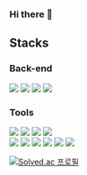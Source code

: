 ### Hi there 👋

<!--
**zyoonshin/zyoonshin** is a ✨ _special_ ✨ repository because its `README.md` (this file) appears on your GitHub profile.

Here are some ideas to get you started:

- 🔭 I’m currently working on ...
- 🌱 I’m currently learning ...
- 👯 I’m looking to collaborate on ...
- 🤔 I’m looking for help with ...
- 💬 Ask me about ...
- 📫 How to reach me: ...
- 😄 Pronouns: ...
- ⚡ Fun fact: ...
-->

## Stacks

### Back-end

<a href="#"><img src="https://img.shields.io/badge/Java-007396?style=flat-square&logo=java&logoColor=white"></a>
<a href="#"><img src="https://img.shields.io/badge/Spring-6DB33F?style=flat-square&logo=Spring&logoColor=white"></a>
<a href="#"><img src="https://img.shields.io/badge/Spring Boot-6DB33F?style=flat-square&logo=Spring Boot&logoColor=white"></a>
<a href="#"><img src="https://img.shields.io/badge/MYSQL-4479A1?style=flat-square&logo=MYSQL&logoColor=white"></a>

### Tools

<a href="#"><img src="https://img.shields.io/badge/Visual Studio Code-007ACC?style=flat-square&logo=Visual Studio Code&logoColor=white"></a>
<a href="#"><img src="https://img.shields.io/badge/GitHub-181717?style=flat-square&logo=GitHub&logoColor=white"/></a>
<a href="#"><img src="https://img.shields.io/badge/Eclipse IDE-2C2255?style=flat-square&logo=Eclipse IDE&logoColor=white"></a>
<a href="#"><img src="https://img.shields.io/badge/IntelliJ IDEA-000000?style=flat-square&logo=IntelliJ IDEA&logoColor=white"></a>
<br>
<a href="#"><img src="https://img.shields.io/badge/Postman-FF6C37?style=flat-square&logo=Postman&logoColor=white"/></a>
<a href="#"><img src="https://img.shields.io/badge/Figma-F24E1E?style=flat-square&logo=Figma&logoColor=white"/></a>
<a href="#"><img src="https://img.shields.io/badge/Naver Cloud Platform-03C75A?style=flat-square&logo=Naver&logoColor=white"></a>
<a href="#"><img src="https://img.shields.io/badge/AWS-232F3E?style=flat-square&logo=Amazon AWS&logoColor=white"></a>
<a href="#"><img src="https://img.shields.io/badge/Docker-2496ED?style=flat-square&logo=Docker&logoColor=white"></a>
<a href="#"><img src="https://img.shields.io/badge/Cisco-1BA0D7?style=flat-square&logo=Cisco&logoColor=white"></a>

[![Solved.ac
프로필](http://mazassumnida.wtf/api/v2/generate_badge?boj={zyoonshin})](https://solved.ac/{zyoonshin})
